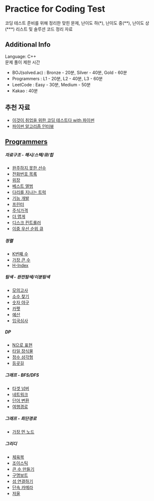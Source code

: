 # Practice for Coding Test
코딩 테스트 준비를 위해 정리한 맞힌 문제, 난이도 하(\*), 난이도 중(\*\*), 난이도 상(\*\*\*) 리스트 및 솔루션 코드 정리 자료

## Additional Info
Language: C++  
문제 풀이 제한 시간
- BOJ(solved.ac) : Bronze - 20분, Silver - 40분, Gold - 60분
- Programmers : L1 - 20분, L2 - 40분, L3 - 60분
- LeetCode : Easy - 30분, Medium - 50분
- Kakao : 40분

## 추천 자료
- [이것이 취업을 위한 코딩 테스트다 with 파이썬](https://www.aladin.co.kr/shop/wproduct.aspx?ItemId=247882118)
- [파이썬 알고리즘 인터뷰](https://www.aladin.co.kr/shop/wproduct.aspx?ItemId=245495826)

## [Programmers](https://programmers.co.kr/learn/challenges?tab=algorithm_practice_kit)
##### 자료구조 - 해시/스택/큐/힙
- [완주하지 못한 선수](Programmers/완주하지못한선수.cpp)
- [전화번호 목록](Programmers/전화번호목록.cpp)
- [위장](Programmers/위장.cpp) 
- [베스트 앨범](Programmers/베스트앨범.cpp)
- [다리를 지나는 트럭](Programmers/다리를지나는트럭.cpp)
- [기능 개발](Programmers/기능개발.cpp)
- [프린터](Programmers/프린터.cpp)
- [주식가격](Programmers/주식가격.cpp)
- [더 맵게](Programmers/더맵게.cpp)
- [디스크 컨트롤러](Programmers/디스크컨트롤러.cpp)
- [이중 우선 순위 큐](Programmers/이중우선순위큐.cpp)
##### 정렬
- [K번째 수](Programmers/정렬.cpp)
- [가장 큰 수](Programmers/가장큰수.cpp)
- [H-Index](Programmers/hindex.cpp)
##### 탐색 - 완전탐색/이분탐색
- [모의고사](Programmers/모의고사.cpp)
- [소수 찾기](Programmers/42839.py)
- [숫자 야구](Programmers/42841.py)
- [카펫](Programmers/42842.py)
- [예산](Programmers/43237.py)
- [입국심사](Programmers/43238.py)
##### DP
- [N으로 표현](Programmers/42895.py)
- [타일 장식물](Programmers/43104.py)
- [정수 삼각형](Programmers/43105.py)
- [등굣길](Programmers/42898.py)
##### 그래프 - BFS/DFS
- [타겟 넘버](Programmers/43165.py)
- [네트워크](Programmers/43162.py)
- [단어 변환](Programmers/43163.py)
- [여행경로](Programmers/43164.py)
##### 그래프 - 최단경로
- [가장 먼 노드](Programmers/49189.py)
##### 그리디
- [체육복](Programmers/42862.py)
- [조이스틱](Programmers/42860.py)
- [큰 수 만들기](Programmers/42883.py)
- [구명보트](Programmers/42885.py)
- [섬 연결하기](Programmers/42861.py)
- [단속 카메라](Programmers/42884.py)
- [저울](Programmers/42886.py)
